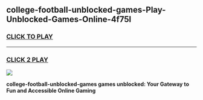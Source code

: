 
## college-football-unblocked-games-Play-Unblocked-Games-Online-4f75l
<h3>
<a href="https://premium76.site?title=college-football-unblocked-games&ref=25A">CLICK TO PLAY</a></h3>
<hr>

<h3>
<a href="https://premium76.site?title=college-football-unblocked-games&ref=25A">CLICK 2 PLAY</a>
  
</h3>

<a href="https://premium76.site?title=college-football-unblocked-games&ref=25A"><img src="https://clearcache.store/games.png"></a>


**college-football-unblocked-games games unblocked: Your Gateway to Fun and Accessible Online Gaming**
